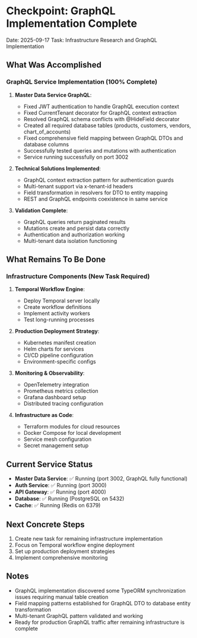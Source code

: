 # Checkpoint: GraphQL Implementation Complete
Date: 2025-09-17
Task: Infrastructure Research and GraphQL Implementation

## What Was Accomplished

### GraphQL Service Implementation (100% Complete)
1. **Master Data Service GraphQL**:
   - Fixed JWT authentication to handle GraphQL execution context
   - Fixed CurrentTenant decorator for GraphQL context extraction
   - Resolved GraphQL schema conflicts with @HideField decorator
   - Created all required database tables (products, customers, vendors, chart_of_accounts)
   - Fixed comprehensive field mapping between GraphQL DTOs and database columns
   - Successfully tested queries and mutations with authentication
   - Service running successfully on port 3002

2. **Technical Solutions Implemented**:
   - GraphQL context extraction pattern for authentication guards
   - Multi-tenant support via x-tenant-id headers
   - Field transformation in resolvers for DTO to entity mapping
   - REST and GraphQL endpoints coexistence in same service

3. **Validation Complete**:
   - GraphQL queries return paginated results
   - Mutations create and persist data correctly
   - Authentication and authorization working
   - Multi-tenant data isolation functioning

## What Remains To Be Done

### Infrastructure Components (New Task Required)
1. **Temporal Workflow Engine**:
   - Deploy Temporal server locally
   - Create workflow definitions
   - Implement activity workers
   - Test long-running processes

2. **Production Deployment Strategy**:
   - Kubernetes manifest creation
   - Helm charts for services
   - CI/CD pipeline configuration
   - Environment-specific configs

3. **Monitoring & Observability**:
   - OpenTelemetry integration
   - Prometheus metrics collection
   - Grafana dashboard setup
   - Distributed tracing configuration

4. **Infrastructure as Code**:
   - Terraform modules for cloud resources
   - Docker Compose for local development
   - Service mesh configuration
   - Secret management setup

## Current Service Status
- **Master Data Service**: ✅ Running (port 3002, GraphQL fully functional)
- **Auth Service**: ✅ Running (port 3000)
- **API Gateway**: ✅ Running (port 4000)
- **Database**: ✅ Running (PostgreSQL on 5432)
- **Cache**: ✅ Running (Redis on 6379)

## Next Concrete Steps
1. Create new task for remaining infrastructure implementation
2. Focus on Temporal workflow engine deployment
3. Set up production deployment strategies
4. Implement comprehensive monitoring

## Notes
- GraphQL implementation discovered some TypeORM synchronization issues requiring manual table creation
- Field mapping patterns established for GraphQL DTO to database entity transformation
- Multi-tenant GraphQL pattern validated and working
- Ready for production GraphQL traffic after remaining infrastructure is complete